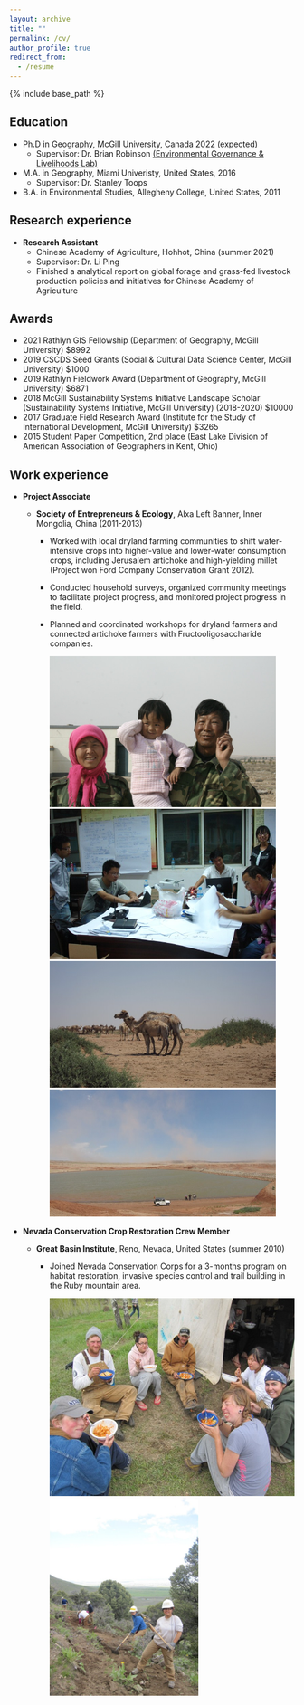 ```yaml
---
layout: archive
title: ""
permalink: /cv/
author_profile: true
redirect_from:
  - /resume
---
```


{% include base_path %}

Education
---
* Ph.D in Geography, McGill University, Canada 2022 (expected)
  * Supervisor: Dr. Brian Robinson [(Environmental Governance & Livelihoods Lab)]("http://www.brianerobinson.com")
* M.A. in Geography, Miami Univeristy, United States, 2016
  * Supervisor: Dr. Stanley Toops
* B.A. in Environmental Studies, Allegheny College, United States, 2011

Research experience
---
* **Research Assistant** 
  * Chinese Academy of Agriculture, Hohhot, China (summer 2021)
  * Supervisor: Dr. Li Ping
  * Finished a analytical report on global forage and grass-fed livestock production policies and initiatives for Chinese Academy of Agriculture
 
Awards
--- 
* 2021 Rathlyn GIS Fellowship (Department of Geography, McGill University) $8992
* 2019 CSCDS Seed Grants (Social & Cultural Data Science Center, McGill University) $1000
* 2019 Rathlyn Fieldwork Award (Department of Geography, McGill University) $6871
* 2018 McGill Sustainability Systems Initiative Landscape Scholar (Sustainability Systems Initiative, McGill University) (2018-2020) $10000
* 2017 Graduate Field Research Award (Institute for the Study of International Development, McGill University) $3265
* 2015 Student Paper Competition, 2nd place (East Lake Division of American Association of Geographers in Kent, Ohio) 

Work experience 
--- 
* **Project Associate**
  * **Society of Entrepreneurs & Ecology**, Alxa Left Banner, Inner Mongolia, China (2011-2013)
     * Worked with local dryland farming communities to shift water-intensive crops into higher-value and lower-water consumption crops, including Jerusalem artichoke and high-yielding millet (Project won Ford Company Conservation Grant 2012).  
     * Conducted household surveys, organized community meetings to facilitate project progress, and monitored project progress in the field.  
     * Planned and coordinated workshops for dryland farmers and connected artichoke farmers with Fructooligosaccharide companies. 

       <img src="https://raw.githubusercontent.com/lucixlu/lucixlu.github.io/master/images/alxa1.jpeg" alt="Your image title" width="400"/><img src="https://raw.githubusercontent.com/lucixlu/lucixlu.github.io/master/images/alxa4.jpeg" alt="Your image title" width="400"/><img src="https://raw.githubusercontent.com/lucixlu/lucixlu.github.io/master/images/alxa2.jpeg" alt="Your image title" width="400"/><img src="https://raw.githubusercontent.com/lucixlu/lucixlu.github.io/master/images/alxa3.jpeg" alt="Your image title" width="400"/>

* **Nevada Conservation Crop Restoration Crew Member**
  * **Great Basin Institute**, Reno, Nevada, United States (summer 2010)
     * Joined Nevada Conservation Corps for a 3-months program on habitat restoration, invasive species control and trail building in the Ruby mountain area.                                                          

        <img src="https://raw.githubusercontent.com/lucixlu/lucixlu.github.io/master/images/nevada1.jpeg" alt="Your image title" height="350"/><img src="https://raw.githubusercontent.com/lucixlu/lucixlu.github.io/master/images/nevada2.jpeg" alt="Your image title" height="350"/>
        
        
                                                                                                                   
